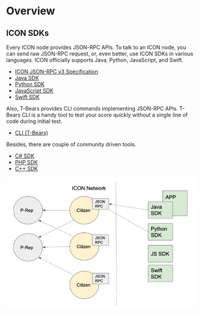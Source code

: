 # Overview

## ICON SDKs

Every ICON node provides JSON-RPC APIs. To talk to an ICON node, you can send raw JSON-RPC request, or, even better, use ICON SDKs in various languages. ICON officially supports Java, Python, JavaScript, and Swift.

* [ICON JSON-RPC v3 Specification](../references/reference-manuals/icon-json-rpc-api-v3-specification.md)
* [Java SDK](java-sdk/)
* [Python SDK](python-sdk/)
* [JavaScript SDK](javascript/)
* [Swift SDK](swift-sdk/)

Also, T-Bears provides CLI commands implementing JSON-RPC APIs. T-Bears CLI is a handy tool to test your score quickly without a single line of code during initial test.

* [CLI \(T-Bears\)](../tbears/cli-commands.md#t-bears-server-commands)

Besides, there are couple of community driven tools.

* [C\# SDK](https://github.com/zsaladin/IconSDK.Net/)
* [PHP SDK](https://github.com/iconation/icon-sdk-php)
* [C++ SDK](https://github.com/iconation/icon-sdk-cpp)

![](../.gitbook/assets/d4d39ac-screen_shot_2019-05-30_at_6.58.49_pm.png)

